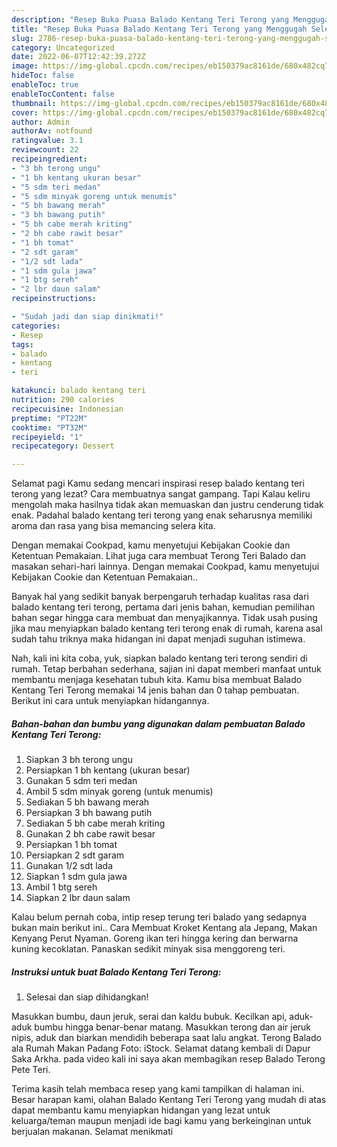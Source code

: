```yaml
---
description: "Resep Buka Puasa Balado Kentang Teri Terong yang Menggugah Selera"
title: "Resep Buka Puasa Balado Kentang Teri Terong yang Menggugah Selera"
slug: 2786-resep-buka-puasa-balado-kentang-teri-terong-yang-menggugah-selera
category: Uncategorized
date: 2022-06-07T12:42:39.272Z
image: https://img-global.cpcdn.com/recipes/eb150379ac8161de/680x482cq70/balado-kentang-teri-terong-foto-resep-utama.jpg
hideToc: false
enableToc: true
enableTocContent: false
thumbnail: https://img-global.cpcdn.com/recipes/eb150379ac8161de/680x482cq70/balado-kentang-teri-terong-foto-resep-utama.jpg
cover: https://img-global.cpcdn.com/recipes/eb150379ac8161de/680x482cq70/balado-kentang-teri-terong-foto-resep-utama.jpg
author: Admin
authorAv: notfound
ratingvalue: 3.1
reviewcount: 22
recipeingredient:
- "3 bh terong ungu"
- "1 bh kentang ukuran besar"
- "5 sdm teri medan"
- "5 sdm minyak goreng untuk menumis"
- "5 bh bawang merah"
- "3 bh bawang putih"
- "5 bh cabe merah kriting"
- "2 bh cabe rawit besar"
- "1 bh tomat"
- "2 sdt garam"
- "1/2 sdt lada"
- "1 sdm gula jawa"
- "1 btg sereh"
- "2 lbr daun salam"
recipeinstructions:

- "Sudah jadi dan siap dinikmati!"
categories:
- Resep
tags:
- balado
- kentang
- teri

katakunci: balado kentang teri 
nutrition: 290 calories
recipecuisine: Indonesian
preptime: "PT22M"
cooktime: "PT32M"
recipeyield: "1"
recipecategory: Dessert

---
```



Selamat pagi Kamu sedang mencari inspirasi resep balado kentang teri terong yang lezat? Cara membuatnya sangat gampang. Tapi Kalau keliru mengolah maka hasilnya tidak akan memuaskan dan justru cenderung tidak enak. Padahal balado kentang teri terong yang enak seharusnya memiliki aroma dan rasa yang bisa memancing selera kita.


Dengan memakai Cookpad, kamu menyetujui Kebijakan Cookie dan Ketentuan Pemakaian. Lihat juga cara membuat Terong Teri Balado dan masakan sehari-hari lainnya. Dengan memakai Cookpad, kamu menyetujui Kebijakan Cookie dan Ketentuan Pemakaian..

Banyak hal yang sedikit banyak berpengaruh terhadap kualitas rasa dari balado kentang teri terong, pertama dari jenis bahan, kemudian pemilihan bahan segar hingga cara membuat dan menyajikannya. Tidak usah pusing jika mau menyiapkan balado kentang teri terong enak di rumah, karena asal sudah tahu triknya maka hidangan ini dapat menjadi suguhan istimewa.


Nah, kali ini kita coba, yuk, siapkan balado kentang teri terong sendiri di rumah. Tetap berbahan sederhana, sajian ini dapat memberi manfaat untuk membantu menjaga kesehatan tubuh kita. Kamu bisa membuat Balado Kentang Teri Terong memakai 14 jenis bahan dan 0 tahap pembuatan. Berikut ini cara untuk menyiapkan hidangannya.

<!--inarticleads1-->

##### Bahan-bahan dan bumbu yang digunakan dalam pembuatan Balado Kentang Teri Terong:

1. Siapkan 3 bh terong ungu
1. Persiapkan 1 bh kentang (ukuran besar)
1. Gunakan 5 sdm teri medan
1. Ambil 5 sdm minyak goreng (untuk menumis)
1. Sediakan 5 bh bawang merah
1. Persiapkan 3 bh bawang putih
1. Sediakan 5 bh cabe merah kriting
1. Gunakan 2 bh cabe rawit besar
1. Persiapkan 1 bh tomat
1. Persiapkan 2 sdt garam
1. Gunakan 1/2 sdt lada
1. Siapkan 1 sdm gula jawa
1. Ambil 1 btg sereh
1. Siapkan 2 lbr daun salam


Kalau belum pernah coba, intip resep terung teri balado yang sedapnya bukan main berikut ini.. Cara Membuat Kroket Kentang ala Jepang, Makan Kenyang Perut Nyaman. Goreng ikan teri hingga kering dan berwarna kuning kecoklatan. Panaskan sedikit minyak sisa menggoreng teri. 

<!--inarticleads2-->

##### Instruksi untuk buat Balado Kentang Teri Terong:


1. Selesai dan siap dihidangkan!

Masukkan bumbu, daun jeruk, serai dan kaldu bubuk. Kecilkan api, aduk-aduk bumbu hingga benar-benar matang. Masukkan terong dan air jeruk nipis, aduk dan biarkan mendidih beberapa saat lalu angkat. Terong Balado ala Rumah Makan Padang Foto: iStock. Selamat datang kembali di Dapur Saka Arkha. pada video kali ini saya akan membagikan resep Balado Terong Pete Teri. 

Terima kasih telah membaca resep yang kami tampilkan di halaman ini. Besar harapan kami, olahan Balado Kentang Teri Terong yang mudah di atas dapat membantu kamu menyiapkan hidangan yang lezat untuk keluarga/teman maupun menjadi ide bagi kamu yang berkeinginan untuk berjualan makanan. Selamat menikmati
